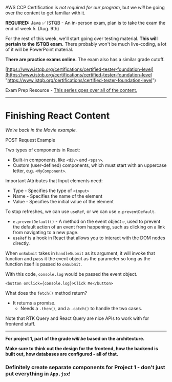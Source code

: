 AWS CCP Certification is *not required for our program*, but we *will* be going over the content to get familiar with it.

**REQUIRED:**
Java ✅
ISTQB - An in-person exam, plan is to take the exam the end of week 5. (Aug. 9th)

For the rest of this week, we'll start going over testing material. **This will pertain to the ISTQB exam.** There probably won't be much live-coding, a lot of it will be PowerPoint material.

**There are practice exams online.** The exam also has a similar grade cutoff.

[https://www.istqb.org/certifications/certified-tester-foundation-level](https://www.istqb.org/certifications/certified-tester-foundation-level "https://www.istqb.org/certifications/certified-tester-foundation-level")

Exam Prep Resource - [This series goes over all of the content.](https://youtube.com/playlist?list=PLj5VKaW115t0LT-7DICjHkGuxdTEqFI91&si=84ZnPVwklSI6kYaB)

---

# Finishing React Content

*We're back in the Movie example.*

POST Request Example

Two types of components in React:
 - Built-in components, like `<div>` and `<span>`.
 - Custom (user-defined) components, which must start with an uppercase letter, e.g. `<MyComponent>`.

Important Attributes that Input elements need:
- Type - Specifies the type of `<input>`
- Name - Specifies the name of the element
- Value - Specifies the initial value of the element

 To stop refreshes, we can use `useRef`, or we can use `e.preventDefault`.
  - `e.preventDefault()` - A method on the event object `e`, used to prevent the default action of an event from happening, such as clicking on a link from navigating to a new page.
  - `useRef` is a hook in React that allows you to interact with the DOM nodes directly.

When `onSubmit` takes in `handleSubmit` as its argument, it will invoke that function and pass it the event object as the parameter so long as the function itself is passed to `onSubmit`.

With this code, `console.log` would be passed the event object.
```
<button onClick={console.log}>Click Me</button>
```

What does the `fetch()` method return?
 - It returns a promise. 
	 - Needs a `.then()`, and a `.catch()` to handle the two cases.

Note that RTK Query and React Query are nice APIs to work with for frontend stuff.

---

**For project 1, part of the grade *will be* based on the architecture.**

**Make sure to think out the design for the frontend, how the backend is built out, how databases are configured - all of that.**
### Definitely create separate components for Project 1 - don't just put everything in `App.jsx`!

